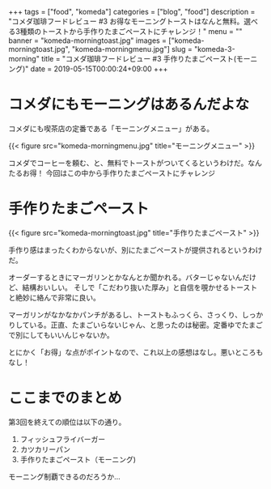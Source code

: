 +++
tags = ["food", "komeda"]
categories = ["blog", "food"]
description = "コメダ珈琲フードレビュー #3 お得なモーニングトーストはなんと無料。選べる3種類のトーストから手作りたまごペーストにチャレンジ！"
menu = ""
banner = "komeda-morningtoast.jpg"
images = ["komeda-morningtoast.jpg", "komeda-morningmenu.jpg"]
slug = "komeda-3-morning"
title = "コメダ珈琲フードレビュー #3 手作りたまごペースト(モーニング)"
date = 2019-05-15T00:00:24+09:00
+++

# コメダにもモーニングはあるんだよな
コメダにも喫茶店の定番である「モーニングメニュー」がある。

{{< figure src="komeda-morningmenu.jpg" title="モーニングメニュー" >}}

コメダでコーヒーを頼む、と、無料でトーストがついてくるというわけだ。なんたるお得！
今回はこの中から手作りたまごペーストにチャレンジ

# 手作りたまごペースト

{{< figure src="komeda-morningtoast.jpg" title="手作りたまごペースト" >}}

手作り感はまったくわからないが、別にたまごペーストが提供されるというわけだ。

オーダーするときにマーガリンとかなんとか聞かれる。バターじゃないんだけど、結構おいしい。
そしで「こだわり抜いた厚み」と自信を覗かせるトーストと絶妙に絡んで非常に良い。

マーガリンがなかなかパンチがあるし、トーストもふっくら、さっくり、しっかりしている。正直、たまごいらないじゃん、と思ったのは秘密。定番ゆでたまごで別にしてもいいんじゃないか。

とにかく「お得」な点がポイントなので、これ以上の感想はなし。悪いところもなし！

# ここまでのまとめ
第3回を終えての順位は以下の通り。

1. フィッシュフライバーガー
2. カツカリーパン
3. 手作りたまごペースト（モーニング)

モーニング制覇できるのだろうか...

